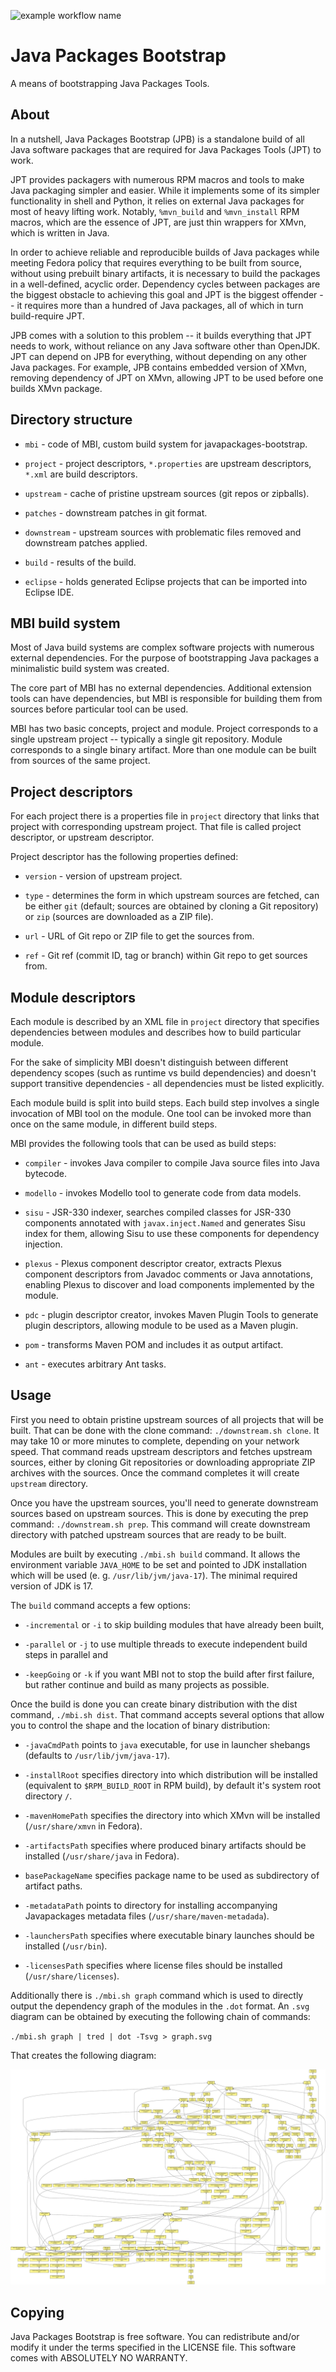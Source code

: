 ![example workflow name](https://github.com/fedora-java/javapackages-bootstrap/workflows/Continuous%20Integration/badge.svg)

Java Packages Bootstrap
=======================

A means of bootstrapping Java Packages Tools.


About
-----

In a nutshell, Java Packages Bootstrap (JPB) is a standalone build of
all Java software packages that are required for Java Packages Tools
(JPT) to work.

JPT provides packagers with numerous RPM macros and tools to make Java
packaging simpler and easier.  While it implements some of its simpler
functionality in shell and Python, it relies on external Java packages
for most of heavy lifting work. Notably, `%mvn_build` and `%mvn_install`
RPM macros, which are the essence of JPT, are just thin wrappers for
XMvn, which is written in Java.

In order to achieve reliable and reproducible builds of Java packages
while meeting Fedora policy that requires everything to be built from
source, without using prebuilt binary artifacts, it is necessary to
build the packages in a well-defined, acyclic order. Dependency cycles
between packages are the biggest obstacle to achieving this goal and
JPT is the biggest offender -- it requires more than a hundred of Java
packages, all of which in turn build-require JPT.

JPB comes with a solution to this problem -- it builds everything that
JPT needs to work, without reliance on any Java software other than
OpenJDK.  JPT can depend on JPB for everything, without depending on
any other Java packages.  For example, JPB contains embedded version
of XMvn, removing dependency of JPT on XMvn, allowing JPT to be used
before one builds XMvn package.


Directory structure
-------------------

* `mbi` - code of MBI, custom build system for javapackages-bootstrap.

* `project` - project descriptors, `*.properties` are upstream
  descriptors, `*.xml` are build descriptors.

* `upstream` - cache of pristine upstream sources (git repos or
  zipballs).

* `patches` - downstream patches in git format.

* `downstream` - upstream sources with problematic files removed and
  downstream patches applied.

* `build` - results of the build.

* `eclipse` - holds generated Eclipse projects that can be imported
  into Eclipse IDE.


MBI build system
----------------

Most of Java build systems are complex software projects with numerous
external dependencies.  For the purpose of bootstrapping Java packages
a minimalistic build system was created.

The core part of MBI has no external dependencies.  Additional
extension tools can have dependencies, but MBI is responsible for
building them from sources before particular tool can be used.

MBI has two basic concepts, project and module.  Project corresponds
to a single upstream project -- typically a single git repository.
Module corresponds to a single binary artifact.  More than one module
can be built from sources of the same project.


Project descriptors
-------------------

For each project there is a properties file in `project` directory
that links that project with corresponding upstream project.  That
file is called project descriptor, or upstream descriptor.

Project descriptor has the following properties defined:

* `version` - version of upstream project.

* `type` - determines the form in which upstream sources are fetched,
  can be either `git` (default; sources are obtained by cloning a Git
  repository) or `zip` (sources are downloaded as a ZIP file).

* `url` - URL of Git repo or ZIP file to get the sources from.

* `ref` - Git ref (commit ID, tag or branch) within Git repo to get
  sources from.


Module descriptors
------------------

Each module is described by an XML file in `project` directory that
specifies dependencies between modules and describes how to build
particular module.

For the sake of simplicity MBI doesn't distinguish between different
dependency scopes (such as runtime vs build dependencies) and doesn't
support transitive dependencies - all dependencies must be listed
explicitly.

Each module build is split into build steps.  Each build step involves
a single invocation of MBI tool on the module.  One tool can be
invoked more than once on the same module, in different build steps.

MBI provides the following tools that can be used as build steps:

* `compiler` - invokes Java compiler to compile Java source files into
  Java bytecode.

* `modello` - invokes Modello tool to generate code from data models.

* `sisu` - JSR-330 indexer, searches compiled classes for JSR-330
  components annotated with `javax.inject.Named` and generates Sisu
  index for them, allowing Sisu to use these components for dependency
  injection.

* `plexus` - Plexus component descriptor creator, extracts Plexus
  component descriptors from Javadoc comments or Java annotations,
  enabling Plexus to discover and load components implemented by the
  module.

* `pdc` - plugin descriptor creator, invokes Maven Plugin Tools to
  generate plugin descriptors, allowing module to be used as a Maven
  plugin.

* `pom` - transforms Maven POM and includes it as output artifact.

* `ant` - executes arbitrary Ant tasks.


Usage
-----

First you need to obtain pristine upstream sources of all projects
that will be built.  That can be done with the clone command:
`./downstream.sh clone`.  It may take 10 or more minutes to complete,
depending on your network speed.  That command reads upstream
descriptors and fetches upstream sources, either by cloning Git
repositories or downloading appropriate ZIP archives with the sources.
Once the command completes it will create `upstream` directory.

Once you have the upstream sources, you'll need to generate downstream
sources based on upstream sources.  This is done by executing the prep
command: `./downstream.sh prep`.  This command will create downstream
directory with patched upstream sources that are ready to be built.

Modules are built by executing `./mbi.sh build` command. It allows the
environment variable `JAVA_HOME` to be set and pointed to JDK installation
which will be used (e. g. `/usr/lib/jvm/java-17`). The minimal required
version of JDK is 17.

The `build` command accepts a few options:

* `-incremental` or `-i` to skip building modules that have already
  been built,

* `-parallel` or `-j` to use multiple threads to execute independent
  build steps in parallel and

* `-keepGoing` or `-k` if you want MBI not to stop the build after
  first failure, but rather continue and build as many projects as
  possible.

Once the build is done you can create binary distribution with the
dist command, `./mbi.sh dist`.  That command accepts several options
that allow you to control the shape and the location of binary
distribution:

* `-javaCmdPath` points to `java` executable, for use in launcher
  shebangs (defaults to `/usr/lib/jvm/java-17`).

* `-installRoot` specifies directory into which distribution will be
  installed (equivalent to `$RPM_BUILD_ROOT` in RPM build), by default
  it's system root directory `/`.

* `-mavenHomePath` specifies the directory into which XMvn will be
  installed (`/usr/share/xmvn` in Fedora).

* `-artifactsPath` specifies where produced binary artifacts should be
  installed (`/usr/share/java` in Fedora).

* `basePackageName` specifies package name to be used as subdirectory
  of artifact paths.

* `-metadataPath` points to directory for installing accompanying
  Javapackages metadata files (`/usr/share/maven-metadada`).

* `-launchersPath` specifies where executable binary launches should
  be installed (`/usr/bin`).

* `-licensesPath` specifies where license files should be installed
  (`/usr/share/licenses`).


Additionally there is `./mbi.sh graph` command which is used to directly
output the dependency graph of the modules in the `.dot` format. An `.svg`
diagram can be obtained by executing the following chain of commands:

`./mbi.sh graph | tred | dot -Tsvg > graph.svg`

That creates the following diagram:

![graph](graph.svg?raw=true&sanitize=true)

Copying
-------

Java Packages Bootstrap is free software. You can redistribute and/or
modify it under the terms specified in the LICENSE file.
This software comes with ABSOLUTELY NO WARRANTY.

